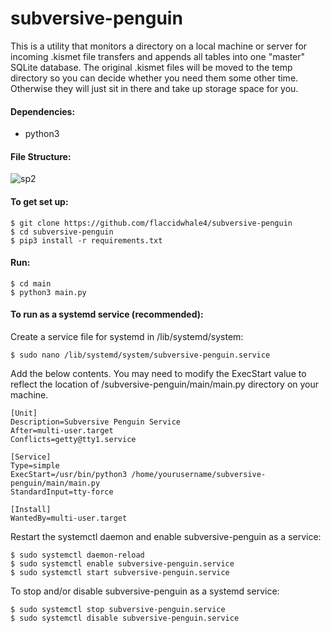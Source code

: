 # subversive-penguin
This is a utility that monitors a directory on a local machine or server for incoming .kismet file transfers and appends all tables into one "master" SQLite database. The original .kismet files will be moved to the temp directory so you can decide whether you need them some other time. Otherwise they will just sit in there and take up storage space for you.

#### Dependencies:
- python3

#### File Structure:
![sp2](https://user-images.githubusercontent.com/55662127/133316585-18f7a3db-385d-4a56-91cb-70497495f94e.png)

#### To get set up:
```
$ git clone https://github.com/flaccidwhale4/subversive-penguin
$ cd subversive-penguin
$ pip3 install -r requirements.txt
```
#### Run:
```
$ cd main
$ python3 main.py
```
#### To run as a systemd service (recommended):
Create a service file for systemd in /lib/systemd/system:
```
$ sudo nano /lib/systemd/system/subversive-penguin.service
```
Add the below contents. You may need to modify the ExecStart value to reflect the location of  /subversive-penguin/main/main.py directory on your machine.
```
[Unit]
Description=Subversive Penguin Service
After=multi-user.target
Conflicts=getty@tty1.service

[Service]
Type=simple
ExecStart=/usr/bin/python3 /home/yourusername/subversive-penguin/main/main.py
StandardInput=tty-force

[Install]
WantedBy=multi-user.target
```
Restart the systemctl daemon and enable subversive-penguin as a service:
```
$ sudo systemctl daemon-reload
$ sudo systemctl enable subversive-penguin.service
$ sudo systemctl start subversive-penguin.service
```
To stop and/or disable subversive-penguin as a systemd service:
```
$ sudo systemctl stop subversive-penguin.service
$ sudo systemctl disable subversive-penguin.service
```
